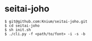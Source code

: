 # seitai-joho

```
$ git@github.com:Knium/seitai-joho.git
$ cd seitai-joho
$ sh init.sh
$ ./cli.py -f <path/to/font> -i -s -b
```